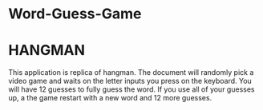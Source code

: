 # Word-Guess-Game

# HANGMAN
This application is replica of hangman. The document will randomly pick a video game and waits on the letter inputs you press on the keyboard. You will have 12 guesses to fully guess the word. If you use all of your guesses up, a the game restart with a new word and 12 more guesses.
